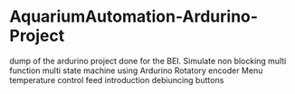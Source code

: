 # AquariumAutomation-Ardurino-Project
dump of the ardurino project done for the BEI. 
Simulate non blocking multi function multi state machine using Ardurino
Rotatory encoder 
Menu 
temperature control 
feed introduction 
debiuncing buttons
